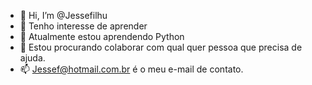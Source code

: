 - 👋 Hi, I’m @Jessefilhu
- 👀 Tenho interesse de aprender 
- 🌱 Atualmente estou aprendendo Python
- 💞️ Estou procurando colaborar com qual quer pessoa que precisa de ajuda.
- 📫 Jessef@hotmail.com.br é o meu e-mail de contato.


